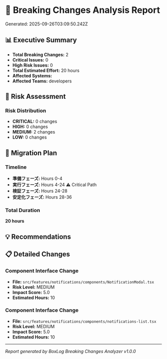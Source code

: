 
# 🔬 Breaking Changes Analysis Report

Generated: 2025-09-26T03:09:50.242Z

## 📊 Executive Summary

- **Total Breaking Changes:** 2
- **Critical Issues:** 0
- **High Risk Issues:** 0
- **Total Estimated Effort:** 20 hours
- **Affected Systems:** 
- **Affected Teams:** developers

## 🎯 Risk Assessment

### Risk Distribution
- **CRITICAL:** 0 changes
- **HIGH:** 0 changes
- **MEDIUM:** 2 changes
- **LOW:** 0 changes

## 📅 Migration Plan

### Timeline
- **準備フェーズ:** Hours 0-4
- **実行フェーズ:** Hours 4-24 ⚠️ Critical Path
- **検証フェーズ:** Hours 24-28
- **安定化フェーズ:** Hours 28-36

### Total Duration
**20 hours**

## 💡 Recommendations



## 📋 Detailed Changes


### Component Interface Change
- **File:** `src/features/notifications/components/NotificationModal.tsx`
- **Risk Level:** MEDIUM
- **Impact Score:** 5.0
- **Estimated Hours:** 10


### Component Interface Change
- **File:** `src/features/notifications/components/notifications-list.tsx`
- **Risk Level:** MEDIUM
- **Impact Score:** 5.0
- **Estimated Hours:** 10


---
*Report generated by BoxLog Breaking Changes Analyzer v1.0.0*
